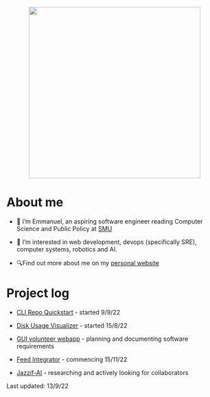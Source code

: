 <p align="center"><img src="https://user-images.githubusercontent.com/45187465/189823863-3fcd9393-263c-44ea-b87b-168c16460fd4.png" height="400"></p>

# About me
- 👋 I’m Emmanuel, an aspiring software engineer reading Computer Science and Public Policy at [SMU](https://smu.edu.sg)

- 👀 I’m interested in web development, devops (specifically SRE), computer systems, robotics and AI. 

- 🔍Find out more about me on my [personal website](https://emmaneugene.github.io)

# Project log

- [CLI Repo Quickstart](https://github.com/emmaneugene/cli-repo-quickstart) - started 9/9/22

- [Disk Usage Visualizer](https://github.com/emmaneugene/disk-usage-visualizer) - started 15/8/22

- [GUI volunteer webapp](https://github.com/Ground-Up-Initiative) - planning and documenting software requirements

- [Feed Integrator](https://github.com/emmaneugene/feed-integrator) - commencing 15/11/22

- [Jazzif-AI](https://github.com/emmaneugene/Jazzif-AI) - researching and actively looking for collaborators

Last updated: 13/9/22

<!---
emmaneugene/emmaneugene is a ✨ special ✨ repository because its `README.md` (this file) appears on your GitHub profile.
You can click the Preview link to take a look at your changes.
--->
